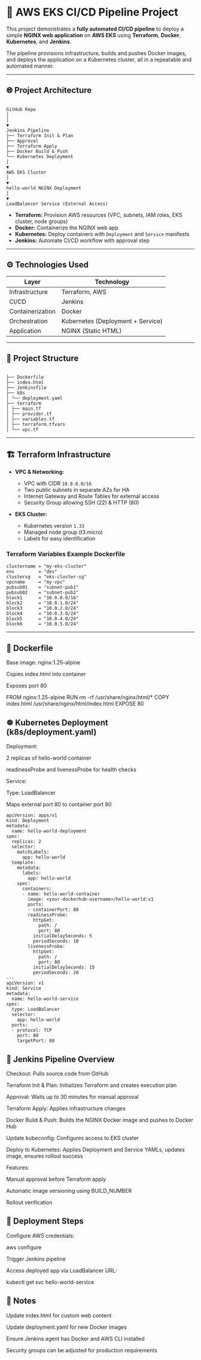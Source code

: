 # 🚀 AWS EKS CI/CD Pipeline Project

This project demonstrates a **fully automated CI/CD pipeline** to deploy a simple **NGINX web application** on **AWS EKS** using **Terraform**, **Docker**, **Kubernetes**, and **Jenkins**.

The pipeline provisions infrastructure, builds and pushes Docker images, and deploys the application on a Kubernetes cluster, all in a repeatable and automated manner.

---

## 🌐 Project Architecture

```

GitHub Repo
│
│
▼
Jenkins Pipeline
├── Terraform Init & Plan
├── Approval
├── Terraform Apply
├── Docker Build & Push
└── Kubernetes Deployment
│
▼
AWS EKS Cluster
│
▼
hello-world NGINX Deployment
│
▼
LoadBalancer Service (External Access)

```
- **Terraform:** Provision AWS resources (VPC, subnets, IAM roles, EKS cluster, node groups)  
- **Docker:** Containerize the NGINX web app  
- **Kubernetes:** Deploy containers with `Deployment` and `Service` manifests  
- **Jenkins:** Automate CI/CD workflow with approval step  

---

## ⚙️ Technologies Used

| Layer                   | Technology                        |
|-------------------------|---------------------------------  |    
| Infrastructure          | Terraform, AWS |                  |
| CI/CD                   | Jenkins                           |
| Containerization        | Docker                            |
| Orchestration           | Kubernetes (Deployment + Service) |
| Application             | NGINX (Static HTML)               |

---

## 📂 Project Structure

```

├── Dockerfile
├── index.html
├── Jenkinsfile
├── k8s
│ └── deployment.yaml
├── terraform
│ ├── main.tf
│ ├── provider.tf
│ ├── variables.tf
│ ├── terraform.tfvars
│ └── vpc.tf

```
---

## 🏗️ Terraform Infrastructure

- **VPC & Networking:**  
  - VPC with CIDR `10.0.0.0/16`  
  - Two public subnets in separate AZs for HA  
  - Internet Gateway and Route Tables for external access  
  - Security Group allowing SSH (22) & HTTP (80)  

- **EKS Cluster:**  
  - Kubernetes version `1.33`  
  - Managed node group (t3.micro)  
  - Labels for easy identification  

### Terraform Variables Example Dockerfile

```hcl
clustername = "my-eks-cluster"
env         = "dev"
clustersg   = "eks-cluster-sg"
vpcname     = "my-vpc"
pubsub01    = "subnet-pub1"
pubsub02    = "subnet-pub2"
block1      = "10.0.0.0/16"
block2      = "10.0.1.0/24"
block3      = "10.0.2.0/24"
block4      = "10.0.3.0/24"
block5      = "10.0.4.0/24"
block6      = "10.0.5.0/24"
```
---

## **🐳 Dockerfile**

Base image: nginx:1.25-alpine

Copies index.html into container

Exposes port 80

FROM nginx:1.25-alpine
RUN rm -rf /usr/share/nginx/html/*
COPY index.html /usr/share/nginx/html/index.html
EXPOSE 80


## ☸️ Kubernetes Deployment (k8s/deployment.yaml)

Deployment:

2 replicas of hello-world container

readinessProbe and livenessProbe for health checks

Service:

Type: LoadBalancer

Maps external port 80 to container port 80

```
apiVersion: apps/v1
kind: Deployment
metadata:
  name: hello-world-deployment
spec:
  replicas: 2
  selector:
    matchLabels:
      app: hello-world
  template:
    metadata:
      labels:
        app: hello-world
    spec:
      containers:
      - name: hello-world-container
        image: <your-dockerhub-username>/hello-world:v1
        ports:
        - containerPort: 80
        readinessProbe:
          httpGet:
            path: /
            port: 80
          initialDelaySeconds: 5
          periodSeconds: 10
        livenessProbe:
          httpGet:
            path: /
            port: 80
          initialDelaySeconds: 15
          periodSeconds: 20
---
apiVersion: v1
kind: Service
metadata:
  name: hello-world-service
spec:
  type: LoadBalancer
  selector:
    app: hello-world
  ports:
  - protocol: TCP
    port: 80
    targetPort: 80

```


## 🔧 Jenkins Pipeline Overview

Checkout: Pulls source code from GitHub

Terraform Init & Plan: Initializes Terraform and creates execution plan

Approval: Waits up to 30 minutes for manual approval

Terraform Apply: Applies infrastructure changes

Docker Build & Push: Builds the NGINX Docker image and pushes to Docker Hub

Update kubeconfig: Configures access to EKS cluster

Deploy to Kubernetes: Applies Deployment and Service YAMLs, updates image, ensures rollout success

Features:

Manual approval before Terraform apply

Automatic image versioning using BUILD_NUMBER

Rollout verification


## 🚀 Deployment Steps

Configure AWS credentials:

aws configure


Trigger Jenkins pipeline

Access deployed app via LoadBalancer URL:

kubectl get svc hello-world-service

## 📌 Notes

Update index.html for custom web content

Update deployment.yaml for new Docker images

Ensure Jenkins agent has Docker and AWS CLI installed

Security groups can be adjusted for production requirements

